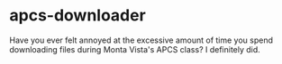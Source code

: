 # apcs-downloader
Have you ever felt annoyed at the excessive amount of time you spend downloading files during Monta Vista's APCS class? I definitely did.

